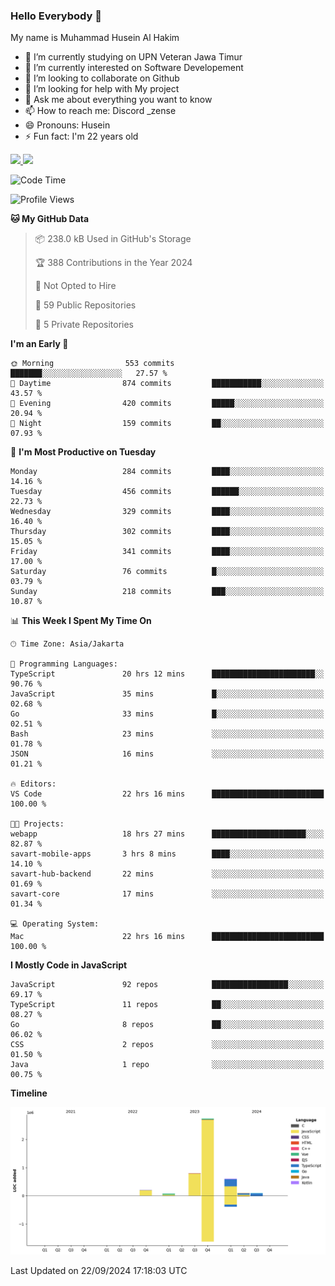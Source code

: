 ### Hello Everybody 👋

My name is Muhammad Husein Al Hakim

- 🔭 I’m currently studying on UPN Veteran Jawa Timur
- 🌱 I’m currently interested on Software Developement
- 👯 I’m looking to collaborate on Github
- 🤔 I’m looking for help with My project
- 💬 Ask me about everything you want to know
- 📫 How to reach me: Discord _zense
- 😄 Pronouns: Husein
- ⚡ Fun fact: I'm 22 years old

<p align="left">
<a href="https://github.com/huseinhq">
  <img height="180em" src="https://github-readme-stats-eight-theta.vercel.app/api?username=huseinhq&show_icons=true&theme=algolia&include_all_commits=true&count_private=true"/>
  <img height="180em" src="https://github-readme-stats-eight-theta.vercel.app/api/top-langs/?username=huseinhq&layout=compact&langs_count=8&theme=algolia"/>
</a>
</p>

<!--START_SECTION:waka-->
![Code Time](http://img.shields.io/badge/Code%20Time-1%2C443%20hrs%2010%20mins-blue)

![Profile Views](http://img.shields.io/badge/Profile%20Views-0-blue)

**🐱 My GitHub Data** 

> 📦 238.0 kB Used in GitHub's Storage 
 > 
> 🏆 388 Contributions in the Year 2024
 > 
> 🚫 Not Opted to Hire
 > 
> 📜 59 Public Repositories 
 > 
> 🔑 5 Private Repositories 
 > 
**I'm an Early 🐤** 

```text
🌞 Morning                553 commits         ███████░░░░░░░░░░░░░░░░░░   27.57 % 
🌆 Daytime                874 commits         ███████████░░░░░░░░░░░░░░   43.57 % 
🌃 Evening                420 commits         █████░░░░░░░░░░░░░░░░░░░░   20.94 % 
🌙 Night                  159 commits         ██░░░░░░░░░░░░░░░░░░░░░░░   07.93 % 
```
📅 **I'm Most Productive on Tuesday** 

```text
Monday                   284 commits         ████░░░░░░░░░░░░░░░░░░░░░   14.16 % 
Tuesday                  456 commits         ██████░░░░░░░░░░░░░░░░░░░   22.73 % 
Wednesday                329 commits         ████░░░░░░░░░░░░░░░░░░░░░   16.40 % 
Thursday                 302 commits         ████░░░░░░░░░░░░░░░░░░░░░   15.05 % 
Friday                   341 commits         ████░░░░░░░░░░░░░░░░░░░░░   17.00 % 
Saturday                 76 commits          █░░░░░░░░░░░░░░░░░░░░░░░░   03.79 % 
Sunday                   218 commits         ███░░░░░░░░░░░░░░░░░░░░░░   10.87 % 
```


📊 **This Week I Spent My Time On** 

```text
🕑︎ Time Zone: Asia/Jakarta

💬 Programming Languages: 
TypeScript               20 hrs 12 mins      ███████████████████████░░   90.76 % 
JavaScript               35 mins             █░░░░░░░░░░░░░░░░░░░░░░░░   02.68 % 
Go                       33 mins             █░░░░░░░░░░░░░░░░░░░░░░░░   02.51 % 
Bash                     23 mins             ░░░░░░░░░░░░░░░░░░░░░░░░░   01.78 % 
JSON                     16 mins             ░░░░░░░░░░░░░░░░░░░░░░░░░   01.21 % 

🔥 Editors: 
VS Code                  22 hrs 16 mins      █████████████████████████   100.00 % 

🐱‍💻 Projects: 
webapp                   18 hrs 27 mins      █████████████████████░░░░   82.87 % 
savart-mobile-apps       3 hrs 8 mins        ████░░░░░░░░░░░░░░░░░░░░░   14.10 % 
savart-hub-backend       22 mins             ░░░░░░░░░░░░░░░░░░░░░░░░░   01.69 % 
savart-core              17 mins             ░░░░░░░░░░░░░░░░░░░░░░░░░   01.34 % 

💻 Operating System: 
Mac                      22 hrs 16 mins      █████████████████████████   100.00 % 
```

**I Mostly Code in JavaScript** 

```text
JavaScript               92 repos            █████████████████░░░░░░░░   69.17 % 
TypeScript               11 repos            ██░░░░░░░░░░░░░░░░░░░░░░░   08.27 % 
Go                       8 repos             ██░░░░░░░░░░░░░░░░░░░░░░░   06.02 % 
CSS                      2 repos             ░░░░░░░░░░░░░░░░░░░░░░░░░   01.50 % 
Java                     1 repo              ░░░░░░░░░░░░░░░░░░░░░░░░░   00.75 % 
```



**Timeline**

![Lines of Code chart](https://raw.githubusercontent.com/HuseinHQ/HuseinHQ/main/assets/bar_graph.png)


 Last Updated on 22/09/2024 17:18:03 UTC
<!--END_SECTION:waka-->
